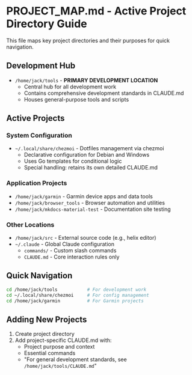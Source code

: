 # PROJECT_MAP.md - Active Project Directory Guide

This file maps key project directories and their purposes for quick navigation.

## Development Hub
- `/home/jack/tools` - **PRIMARY DEVELOPMENT LOCATION**
  - Central hub for all development work
  - Contains comprehensive development standards in CLAUDE.md
  - Houses general-purpose tools and scripts

## Active Projects

### System Configuration
- `~/.local/share/chezmoi` - Dotfiles management via chezmoi
  - Declarative configuration for Debian and Windows
  - Uses Go templates for conditional logic
  - Special handling: retains its own detailed CLAUDE.md

### Application Projects
- `/home/jack/garmin` - Garmin device apps and data tools
- `/home/jack/browser_tools` - Browser automation and utilities
- `/home/jack/mkdocs-material-test` - Documentation site testing

### Other Locations
- `/home/jack/src` - External source code (e.g., helix editor)
- `~/.claude` - Global Claude configuration
  - `commands/` - Custom slash commands
  - `CLAUDE.md` - Core interaction rules only

## Quick Navigation
```bash
cd /home/jack/tools           # For development work
cd ~/.local/share/chezmoi     # For config management
cd /home/jack/garmin          # For Garmin projects
```

## Adding New Projects
1. Create project directory
2. Add project-specific CLAUDE.md with:
   - Project purpose and context
   - Essential commands
   - "For general development standards, see `/home/jack/tools/CLAUDE.md`"